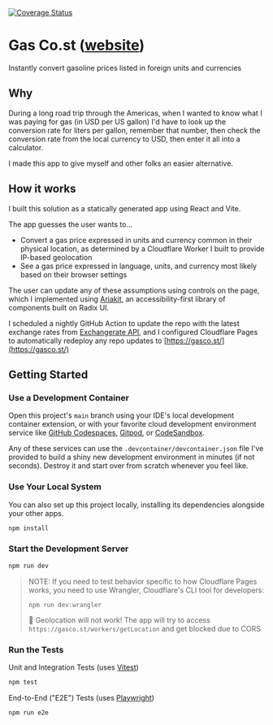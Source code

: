 [![Coverage Status](https://coveralls.io/repos/github/ianjmacintosh/usdgal/badge.svg)](https://coveralls.io/github/ianjmacintosh/usdgal)

# Gas Co.st ([website](https://www.gasco.st/))

Instantly convert gasoline prices listed in foreign units and currencies

## Why

During a long road trip through the Americas, when I wanted to know what I was paying for gas (in USD per US gallon) I'd have to look up the conversion rate for liters per gallon, remember that number, then check the conversion rate from the local currency to USD, then enter it all into a calculator.

I made this app to give myself and other folks an easier alternative.

## How it works

I built this solution as a statically generated app using React and Vite.

The app guesses the user wants to...

- Convert a gas price expressed in units and currency common in their physical location, as determined by a Cloudflare Worker I built to provide IP-based geolocation
- See a gas price expressed in language, units, and currency most likely based on their browser settings

The user can update any of these assumptions using controls on the page, which I implemented using [Ariakit](https://www.ariakit.org/), an accessibility-first library of components built on Radix UI.

I scheduled a nightly GitHub Action to update the repo with the latest exchange rates from [Exchangerate API](https://exchangeratesapi.io/), and I configured Cloudflare Pages to automatically redeploy any repo updates to [https://gasco.st/](https://gasco.st/)

## Getting Started

### Use a Development Container

Open this project's `main` branch using your IDE's local development container extension, or with your favorite cloud development environment service like [GitHub Codespaces](https://docs.github.com/en/codespaces/overview), [Gitpod](https://gitpod.io/), or [CodeSandbox](https://codesandbox.io/).

Any of these services can use the `.devcontainer/devcontainer.json` file I've provided to build a shiny new development environment in minutes (if not seconds). Destroy it and start over from scratch whenever you feel like.

### Use Your Local System

You can also set up this project locally, installing its dependencies alongside your other apps.

```bash
npm install
```

### Start the Development Server

```bash
npm run dev
```

> NOTE: If you need to test behavior specific to how Cloudflare Pages works, you need to use Wrangler, Cloudflare's CLI tool for developers:
>
> ```
> npm run dev:wrangler
> ```
>
> 🚨 Geolocation will not work! The app will try to access `https://gasco.st/workers/getLocation` and get blocked due to CORS

### Run the Tests

Unit and Integration Tests (uses [Vitest](https://vitest.dev/))

```bash
npm test
```

End-to-End ("E2E") Tests (uses [Playwright](https://playwright.dev/))

```bash
npm run e2e
```
